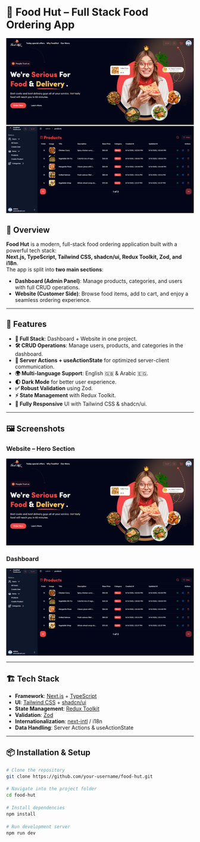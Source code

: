 # 🍔 Food Hut – Full Stack Food Ordering App

![Hero Section](./website.png)
![Dashboard](./dashoard.png)

## 📌 Overview
**Food Hut** is a modern, full-stack food ordering application built with a powerful tech stack:  
**Next.js, TypeScript, Tailwind CSS, shadcn/ui, Redux Toolkit, Zod, and i18n**.  
The app is split into **two main sections**:  

- **Dashboard (Admin Panel)**: Manage products, categories, and users with full CRUD operations.
- **Website (Customer Side)**: Browse food items, add to cart, and enjoy a seamless ordering experience.

---

## 🚀 Features
- **🔄 Full Stack**: Dashboard + Website in one project.
- **🛠 CRUD Operations**: Manage users, products, and categories in the dashboard.
- **📡 Server Actions + useActionState** for optimized server-client communication.
- **🌍 Multi-language Support**: English 🇬🇧 & Arabic 🇪🇬.
- **🌓 Dark Mode** for better user experience.
- **✅ Robust Validation** using Zod.
- **⚡ State Management** with Redux Toolkit.
- **🎨 Fully Responsive** UI with Tailwind CSS & shadcn/ui.

---

## 🖼 Screenshots
### Website – Hero Section
![Hero Section](./website.png)

### Dashboard
![Dashboard](./dashoard.png)

---

## 🏗 Tech Stack
- **Framework**: [Next.js](https://nextjs.org/) + [TypeScript](https://www.typescriptlang.org/)
- **UI**: [Tailwind CSS](https://tailwindcss.com/) + [shadcn/ui](https://ui.shadcn.com/)
- **State Management**: [Redux Toolkit](https://redux-toolkit.js.org/)
- **Validation**: [Zod](https://zod.dev/)
- **Internationalization**: [next-intl](https://next-intl-docs.vercel.app/) / i18n
- **Data Handling**: Server Actions & useActionState

---

## 📦 Installation & Setup
```bash
# Clone the repository
git clone https://github.com/your-username/food-hut.git

# Navigate into the project folder
cd food-hut

# Install dependencies
npm install

# Run development server
npm run dev
